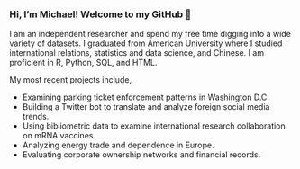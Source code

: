 ### Hi, I’m Michael! Welcome to my GitHub 👋

I am an independent researcher and spend my free time digging into a wide variety of datasets. I graduated from American University where I studied international relations, statistics and data science, and Chinese. I am proficient in R, Python, SQL, and HTML. 

My most recent projects include, 
- Examining parking ticket enforcement patterns in Washington D.C.
- Building a Twitter bot to translate and analyze foreign social media trends.
- Using bibliometric data to examine international research collaboration on mRNA vaccines.
- Analyzing energy trade and dependence in Europe.
- Evaluating corporate ownership networks and financial records. 
